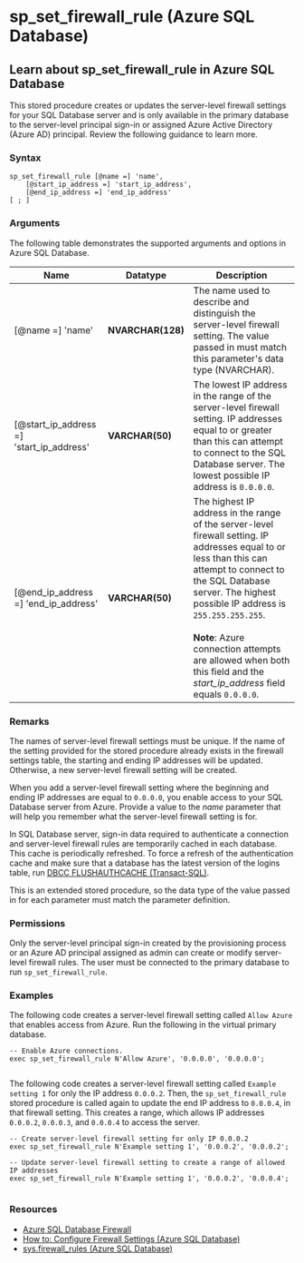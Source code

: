 # sp_set_firewall_rule (Azure SQL Database)

## Learn about sp_set_firewall_rule in Azure SQL Database

This stored procedure creates or updates the server-level firewall settings for your SQL Database server and is only available in the primary database to the server-level principal sign-in or assigned Azure Active Directory (Azure AD) principal. Review the following guidance to learn more.
  
  
### Syntax  
  
```
sp_set_firewall_rule [@name =] 'name', 
    [@start_ip_address =] 'start_ip_address', 
    [@end_ip_address =] 'end_ip_address'
[ ; ]  
```  
  
### Arguments  

The following table demonstrates the supported arguments and options in Azure SQL Database.
  
|Name|Datatype|Description|  
|----------|--------------|-----------------|  
|[@name =] 'name'|**NVARCHAR(128)**|The name used to describe and distinguish the server-level firewall setting. The value passed in must match this parameter's data type (NVARCHAR).|  
|[@start_ip_address =] 'start_ip_address'|**VARCHAR(50)**|The lowest IP address in the range of the server-level firewall setting. IP addresses equal to or greater than this can attempt to connect to the SQL Database server. The lowest possible IP address is `0.0.0.0`.|
|[@end_ip_address =] 'end_ip_address'|**VARCHAR(50)**|The highest IP address in the range of the server-level firewall setting. IP addresses equal to or less than this can attempt to connect to the SQL Database server. The highest possible IP address is `255.255.255.255`.<br /><br /> **Note**: Azure connection attempts are allowed when both this field and the *start_ip_address* field equals `0.0.0.0`.|  
  
### Remarks  

The names of server-level firewall settings must be unique. If the name of the setting provided for the stored procedure already exists in the firewall settings table, the starting and ending IP addresses will be updated. Otherwise, a new server-level firewall setting will be created.  
  
When you add a server-level firewall setting where the beginning and ending IP addresses are equal to `0.0.0.0`, you enable access to your SQL Database server from Azure. Provide a value to the *name* parameter that will help you remember what the server-level firewall setting is for.  
  
In SQL Database server, sign-in data required to authenticate a connection and server-level firewall rules are temporarily cached in each database. This cache is periodically refreshed. To force a refresh of the authentication cache and make sure that a database has the latest version of the logins table, run [DBCC FLUSHAUTHCACHE &#40;Transact-SQL&#41;](https://learn.microsoft.com/sql/t-sql/database-console-commands/dbcc-flushauthcache-transact-sql?view=azuresqldb-current&viewFallbackFrom=azure-sqldw-latest).  
 
This is an extended stored procedure, so the data type of the value passed in for each parameter must match the parameter definition.
  
### Permissions  

Only the server-level principal sign-in created by the provisioning process or an Azure AD principal assigned as admin can create or modify server-level firewall rules. The user must be connected to the primary database to run `sp_set_firewall_rule`.  
  
### Examples  

The following code creates a server-level firewall setting called `Allow Azure` that enables access from Azure. Run the following in the virtual primary database.  
  
```  
-- Enable Azure connections.  
exec sp_set_firewall_rule N'Allow Azure', '0.0.0.0', '0.0.0.0';  
  
```  
  
 The following code creates a server-level firewall setting called `Example setting 1` for only the IP address `0.0.0.2`. Then, the `sp_set_firewall_rule` stored procedure is called again to update the end IP address to `0.0.0.4`, in that firewall setting. This creates a range, which allows IP addresses `0.0.0.2`, `0.0.0.3`, and `0.0.0.4` to access the server.  
  
```  
-- Create server-level firewall setting for only IP 0.0.0.2  
exec sp_set_firewall_rule N'Example setting 1', '0.0.0.2', '0.0.0.2';  
  
-- Update server-level firewall setting to create a range of allowed IP addresses
exec sp_set_firewall_rule N'Example setting 1', '0.0.0.2', '0.0.0.4';  
  
```  
  
### Resources 
- [Azure SQL Database Firewall](https://learn.microsoft.com/en-us/azure/azure-sql/database/firewall-configure?view=azuresql)   
- [How to: Configure Firewall Settings (Azure SQL Database)](https://learn.microsoft.com/en-us/azure/azure-sql/database/firewall-configure?view=azuresql)   
- [sys.firewall_rules &#40;Azure SQL Database&#41;](https://learn.microsoft.com/en-us/sql/relational-databases/system-catalog-views/sys-firewall-rules-azure-sql-database?view=azuresqldb-current&viewFallbackFrom=azure-sqldw-latest)